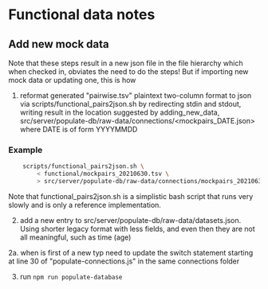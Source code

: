 # Functional data notes

## Add new mock data
Note that these steps result in a new json file in the file hierarchy which
when checked in, obviates the need to do the steps! But if importing new
mock data or updating one, this is how

1. reformat generated "pairwise.tsv" plaintext two-column format to json via scripts/functional_pairs2json.sh by redirecting stdin and stdout, writing result in the location suggested by adding_new_data, src/server/populate-db/raw-data/connections/<mockpairs_DATE.json> where DATE is of form YYYYMMDD

### Example

```bash
    scripts/functional_pairs2json.sh \
        < functional/mockpairs_20210630.tsv \
        > src/server/populate-db/raw-data/connections/mockpairs_20210630.json
```
Note that functional_pairs2json.sh is a simplistic bash script that runs very slowly and is only a reference implementation.

2. add a new entry to src/server/populate-db/raw-data/datasets.json. Using shorter legacy format with less fields, and even then they are not all meaningful, such as time (age)

2a. when is first of a new typ need to update the switch statement starting at line 30 of "populate-connections.js" in the same connections folder

3. run `npm run populate-database`

